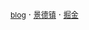 <!-- [<img style="margin: 10px" width="100%" src="https://github-readme-stats.vercel.app/api?username=Younglina&show_icons=true&theme=gruvbox">](https://github.com/anuraghazra/github-readme-stats)
[<img style="margin: 10px" height="210px" width="48%" src="https://leetcard.jacoblin.cool/younglina?theme=unicorn&site=cn">](https://leetcard.jacoblin.cool/younglina?theme=unicorn&site=cn)
[<img style="margin: 10px" height="210px" width="48%" src="https://stats.justsong.cn/api/juejin?id=817692381290190&theme=dark">](https://stats.justsong.cn/api/juejin?id=817692381290190&theme=dark) -->

<a href="www.younglina.top" target="__blank" style="font-size: 12px">blog</a> · <a href="www.younglina.top/china" target="__blank" style="font-size: 12px">景德镇</a> · <a href="https://juejin.cn/user/817692381290190" target="__blank" style="font-size: 12px">掘金</a>

    
